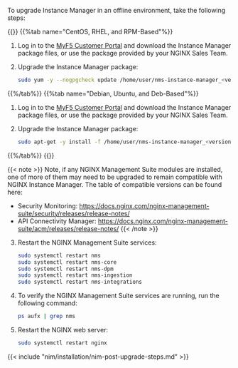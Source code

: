 To upgrade Instance Manager in an offline environment, take the following steps:

{{<tabs name="install_nim_offline">}}
{{%tab name="CentOS, RHEL, and RPM-Based"%}}

1. Log in to the [MyF5 Customer Portal](https://account.f5.com/myf5) and download the Instance Manager package files, or use the package provided by your NGINX Sales Team.

2. Upgrade the Instance Manager package:

   ```bash
   sudo yum -y --nogpgcheck update /home/user/nms-instance-manager_<version>.x86_64.rpm
   ```

{{%/tab%}}
{{%tab name="Debian, Ubuntu, and Deb-Based"%}}

1. Log in to the [MyF5 Customer Portal](https://account.f5.com/myf5) and download the Instance Manager package files, or use the package provided by your NGINX Sales Team.

2. Upgrade the Instance Manager package:

   ```bash
   sudo apt-get -y install -f /home/user/nms-instance-manager_<version>_amd64.deb
   ```

{{%/tab%}}
{{</tabs>}}

{{< note >}}
Note, if any NGINX Management Suite modules are installed, one of more of them may need to be upgraded to remain compatible with NGINX Instance Manager. The table of compatible versions can be found here:

- Security Monitoring: <https://docs.nginx.com/nginx-management-suite/security/releases/release-notes/>
- API Connectivity Manager: <https://docs.nginx.com/nginx-management-suite/acm/releases/release-notes/>
{{< /note >}}


3. Restart the NGINX Management Suite services:

    ```bash
    sudo systemctl restart nms
    sudo systemctl restart nms-core
    sudo systemctl restart nms-dpm
    sudo systemctl restart nms-ingestion
    sudo systemctl restart nms-integrations
    ```

4. To verify the NGINX Management Suite services are running, run the following command:

   ```bash
   ps aufx | grep nms
   ```

5. Restart the NGINX web server:

   ```bash
   sudo systemctl restart nginx
   ```

{{< include "nim/installation/nim-post-upgrade-steps.md" >}}

<!-- Do not remove. Keep this code at the bottom of the include -->
<!-- DOCS-1048 -->